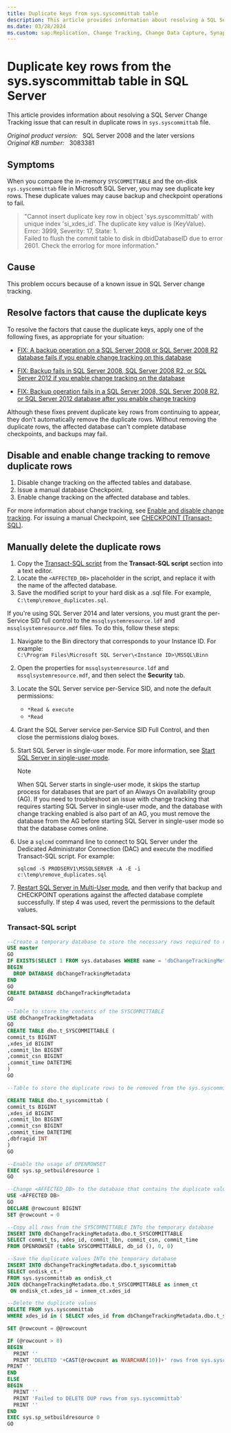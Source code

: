 ```yaml
---
title: Duplicate keys from sys.syscommittab table
description: This article provides information about resolving a SQL Server Change Tracking issue that can result in duplicate rows in `sys.syscommittab` file.
ms.date: 03/28/2024
ms.custom: sap:Replication, Change Tracking, Change Data Capture, Synapse Link
---
```

# Duplicate key rows from the sys.syscommittab table in SQL Server

This article provides information about resolving a SQL Server Change Tracking issue that can result in duplicate rows in `sys.syscommittab` file.

_Original product version:_ &nbsp; SQL Server 2008 and the later versions  
_Original KB number:_ &nbsp; 3083381

## Symptoms

When you compare the in-memory `SYSCOMMITTABLE` and the on-disk `sys.syscommittab` file in Microsoft SQL Server, you may see duplicate key rows. These duplicate values may cause backup and checkpoint operations to fail.

> "Cannot insert duplicate key row in object 'sys.syscommittab' with unique index 'si_xdes_id'. The duplicate key value is (KeyValue).  
> Error: 3999, Severity: 17, State: 1.  
> Failed to flush the commit table to disk in dbidDatabaseID due to error 2601. Check the errorlog for more information."

## Cause

This problem occurs because of a known issue in SQL Server change tracking.

## Resolve factors that cause the duplicate keys

To resolve the factors that cause the duplicate keys, apply one of the following fixes, as appropriate for your situation:

- [FIX: A backup operation on a SQL Server 2008 or SQL Server 2008 R2 database fails if you enable change tracking on this database](https://support.microsoft.com/help/2522893)

- [FIX: Backup fails in SQL Server 2008, SQL Server 2008 R2, or SQL Server 2012 if you enable change tracking on the database](https://support.microsoft.com/kb/2603910)

- [FIX: Backup operation fails in a SQL Server 2008, SQL Server 2008 R2, or SQL Server 2012 database after you enable change tracking](https://support.microsoft.com/kb/2682488)

Although these fixes prevent duplicate key rows from continuing to appear, they don't automatically remove the duplicate rows. Without removing the duplicate rows, the affected database can't complete database checkpoints, and backups may fail.

## Disable and enable change tracking to remove duplicate rows

1. Disable change tracking on the affected tables and database.
1. Issue a manual database Checkpoint.
1. Enable change tracking on the affected database and tables.

For more information about change tracking, see [Enable and disable change tracking](/sql/relational-databases/track-changes/enable-and-disable-change-tracking-sql-server). For issuing a manual Checkpoint, see [CHECKPOINT (Transact-SQL)](/sql/t-sql/language-elements/checkpoint-transact-sql).

## Manually delete the duplicate rows

1. Copy the [Transact-SQL script](#transact-sql-script) from the **Transact-SQL script** section into a text editor.
1. Locate the `<AFFECTED_DB>` placeholder in the script, and replace it with the name of the affected database.
1. Save the modified script to your hard disk as a .sql file. For example, `C:\temp\remove_duplicates.sql`.

If you're using SQL Server 2014 and later versions, you must grant the per-Service SID full control to the `mssqlsystemresource.ldf` and `mssqlsystemresource.mdf` files. To do this, follow these steps:

1. Navigate to the Bin directory that corresponds to your Instance ID. For example:  
`C:\Program Files\Microsoft SQL Server\<Instance ID>\MSSQL\Binn`

1. Open the properties for `mssqlsystemresource.ldf` and `mssqlsystemresource.mdf`, and then select the **Security** tab.
1. Locate the SQL Server service per-Service SID, and note the default permissions:

   - `*Read & execute`
   - `*Read`

1. Grant the SQL Server service per-Service SID Full Control, and then close the permissions dialog boxes.
1. Start SQL Server in single-user mode. For more information, see [Start SQL Server in single-user mode](/sql/database-engine/configure-windows/start-sql-server-in-single-user-mode).

   > [!NOTE]
   > When SQL Server starts in single-user mode, it skips the startup process for databases that are part of an Always On availability group (AG). If you need to troubleshoot an issue with change tracking that requires starting SQL Server in single-user mode, and the database with change tracking enabled is also part of an AG, you must remove the database from the AG before starting SQL Server in single-user mode so that the database comes online. 

1. Use a `sqlcmd` command line to connect to SQL Server under the Dedicated Administrator Connection (DAC) and execute the modified Transact-SQL script. For example:

   ```console
   sqlcmd -S PRODSERV1\MSSQLSERVER -A -E -i c:\temp\remove_duplicates.sql
   ```
   
1. [Restart SQL Server in Multi-User mode](/sql/database-engine/configure-windows/start-stop-pause-resume-restart-sql-server-services), and then verify that backup and CHECKPOINT operations against the affected database complete successfully. If step 4 was used, revert the permissions to the default values.

### Transact-SQL script

```sql
--Create a temporary database to store the necessary rows required to remove the duplicate data 
USE master
GO
IF EXISTS(SELECT 1 FROM sys.databases WHERE name = 'dbChangeTrackingMetadata')
BEGIN
  DROP DATABASE dbChangeTrackingMetadata
END
GO
CREATE DATABASE dbChangeTrackingMetadata
GO

--Table to store the contents of the SYSCOMMITTABLE
USE dbChangeTrackingMetadata
GO
CREATE TABLE dbo.t_SYSCOMMITTABLE (
commit_ts BIGINT
,xdes_id BIGINT
,commit_lbn BIGINT
,commit_csn BIGINT
,commit_time DATETIME
)
GO

--Table to store the duplicate rows to be removed from the sys.syscommittab table

CREATE TABLE dbo.t_syscommittab (
commit_ts BIGINT
,xdes_id BIGINT
,commit_lbn BIGINT
,commit_csn BIGINT
,commit_time DATETIME
,dbfragid INT
)
GO

--Enable the usage of OPENROWSET
EXEC sys.sp_setbuildresource 1
GO

--Change <AFFECTED_DB> to the database that contains the duplicate values
USE <AFFECTED DB>
GO
DECLARE @rowcount BIGINT
SET @rowcount = 0

--Copy all rows from the SYSCOMMITTABLE INTo the temporary database
INSERT INTO dbChangeTrackingMetadata.dbo.t_SYSCOMMITTABLE
SELECT commit_ts, xdes_id, commit_lbn, commit_csn, commit_time
FROM OPENROWSET (table SYSCOMMITTABLE, db_id (), 0, 0)

--Save the duplicate values INTo the temporary database
INSERT INTO dbChangeTrackingMetadata.dbo.t_syscommittab
SELECT ondisk_ct.* 
FROM sys.syscommittab as ondisk_ct
JOIN dbChangeTrackingMetadata.dbo.t_SYSCOMMITTABLE as inmem_ct
 ON ondisk_ct.xdes_id = inmem_ct.xdes_id

--Delete the duplicate values
DELETE FROM sys.syscommittab
WHERE xdes_id in ( SELECT xdes_id from dbChangeTrackingMetadata.dbo.t_syscommittab )

SET @rowcount = @@rowcount

IF (@rowcount > 0)
BEGIN
  PRINT ''
  PRINT 'DELETED '+CAST(@rowcount as NVARCHAR(10))+' rows from sys.syscommittab that were also stored in SYSCOMMITTABLE'
PRINT ''
END
ELSE
BEGIN
  PRINT ''
  PRINT 'Failed to DELETE DUP rows from sys.syscommittab'
  PRINT ''
END
EXEC sys.sp_setbuildresource 0
GO
```

